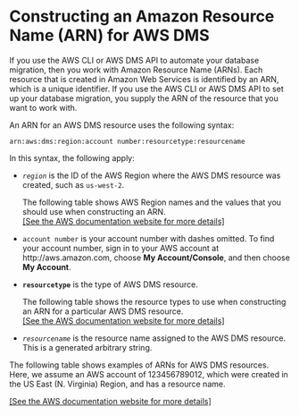 # Constructing an Amazon Resource Name \(ARN\) for AWS DMS<a name="CHAP_Introduction.AWS.ARN"></a>

If you use the AWS CLI or AWS DMS API to automate your database migration, then you work with Amazon Resource Name \(ARNs\)\. Each resource that is created in Amazon Web Services is identified by an ARN, which is a unique identifier\. If you use the AWS CLI or AWS DMS API to set up your database migration, you supply the ARN of the resource that you want to work with\. 

An ARN for an AWS DMS resource uses the following syntax:

`arn:aws:dms:region:account number:resourcetype:resourcename`

In this syntax, the following apply:
+ *`region`* is the ID of the AWS Region where the AWS DMS resource was created, such as `us-west-2`\.

  The following table shows AWS Region names and the values that you should use when constructing an ARN\.    
[\[See the AWS documentation website for more details\]](http://docs.aws.amazon.com/dms/latest/userguide/CHAP_Introduction.AWS.ARN.html)
+ `account number` is your account number with dashes omitted\. To find your account number, sign in to your AWS account at http://aws\.amazon\.com, choose **My Account/Console**, and then choose **My Account**\.
+ **`resourcetype`** is the type of AWS DMS resource\.

  The following table shows the resource types to use when constructing an ARN for a particular AWS DMS resource\.     
[\[See the AWS documentation website for more details\]](http://docs.aws.amazon.com/dms/latest/userguide/CHAP_Introduction.AWS.ARN.html)
+ *`resourcename`* is the resource name assigned to the AWS DMS resource\. This is a generated arbitrary string\.

The following table shows examples of ARNs for AWS DMS resources\. Here, we assume an AWS account of 123456789012, which were created in the US East \(N\. Virginia\) Region, and has a resource name\. 

[\[See the AWS documentation website for more details\]](http://docs.aws.amazon.com/dms/latest/userguide/CHAP_Introduction.AWS.ARN.html)